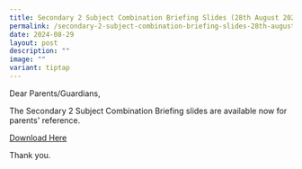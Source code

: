 ```yaml
---
title: Secondary 2 Subject Combination Briefing Slides (28th August 2024)
permalink: /secondary-2-subject-combination-briefing-slides-28th-august-2024/
date: 2024-08-29
layout: post
description: ""
image: ""
variant: tiptap
---
```

<p>Dear Parents/Guardians,</p>
<p>The Secondary 2 Subject Combination Briefing slides are available now
for parents' reference.</p>
<p><a href="/files/2024_Sec_2_Subject_Combination_Briefing_28_Aug_____Read_Only.pdf" rel="noopener noreferrer nofollow" target="_blank">Download Here</a>
</p>
<p>Thank you.</p>